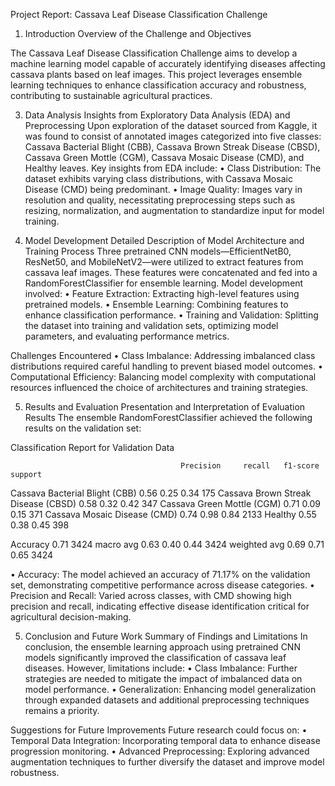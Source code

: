 Project Report: Cassava Leaf Disease Classification Challenge

1. Introduction
Overview of the Challenge and Objectives

The Cassava Leaf Disease Classification Challenge aims to develop a machine learning model capable of accurately identifying diseases affecting cassava plants based on leaf images. This project leverages ensemble learning techniques to enhance classification accuracy and robustness, contributing to sustainable agricultural practices.

3. Data Analysis
Insights from Exploratory Data Analysis (EDA) and Preprocessing
Upon exploration of the dataset sourced from Kaggle, it was found to consist of annotated images categorized into five classes: Cassava Bacterial Blight (CBB), Cassava Brown Streak Disease (CBSD), Cassava Green Mottle (CGM), Cassava Mosaic Disease (CMD), and Healthy leaves. Key insights from EDA include:
•	Class Distribution: The dataset exhibits varying class distributions, with Cassava Mosaic Disease (CMD) being predominant.
•	Image Quality: Images vary in resolution and quality, necessitating preprocessing steps such as resizing, normalization, and augmentation to standardize input for model training.

4. Model Development
Detailed Description of Model Architecture and Training Process
Three pretrained CNN models—EfficientNetB0, ResNet50, and MobileNetV2—were utilized to extract features from cassava leaf images. These features were concatenated and fed into a RandomForestClassifier for ensemble learning. Model development involved:
•	Feature Extraction: Extracting high-level features using pretrained models.
•	Ensemble Learning: Combining features to enhance classification performance.
•	Training and Validation: Splitting the dataset into training and validation sets, optimizing model parameters, and evaluating performance metrics.

Challenges Encountered
•	Class Imbalance: Addressing imbalanced class distributions required careful handling to prevent biased model outcomes.
•	Computational Efficiency: Balancing model complexity with computational resources influenced the choice of architectures and training strategies.

5. Results and Evaluation
Presentation and Interpretation of Evaluation Results
The ensemble RandomForestClassifier achieved the following results on the validation set:

Classification Report for Validation Data

	                                      Precision   	recall	 f1-score	 support
Cassava Bacterial Blight (CBB)	         0.56    	     0.25    	0.34	    175
Cassava Brown Streak Disease (CBSD)	     0.58	         0.32	    0.42	    347
Cassava Green Mottle (CGM)	             0.71	         0.09	    0.15	    371
Cassava Mosaic Disease (CMD)	           0.74	         0.98	    0.84	    2133
Healthy	                                 0.55	         0.38	    0.45	    398

Accuracy			                                                  0.71	    3424
macro avg	                               0.63	         0.40	    0.44	    3424
weighted avg	                           0.69	         0.71	    0.65	    3424

•	Accuracy: The model achieved an accuracy of 71.17% on the validation set, demonstrating competitive performance across disease categories.
•	Precision and Recall: Varied across classes, with CMD showing high precision and recall, indicating effective disease identification critical for agricultural decision-making.

5. Conclusion and Future Work
Summary of Findings and Limitations
In conclusion, the ensemble learning approach using pretrained CNN models significantly improved the classification of cassava leaf diseases. However, limitations include:
•	Class Imbalance: Further strategies are needed to mitigate the impact of imbalanced data on model performance.
•	Generalization: Enhancing model generalization through expanded datasets and additional preprocessing techniques remains a priority.

Suggestions for Future Improvements
Future research could focus on:
•	Temporal Data Integration: Incorporating temporal data to enhance disease progression monitoring.
•	Advanced Preprocessing: Exploring advanced augmentation techniques to further diversify the dataset and improve model robustness.
